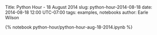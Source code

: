 Title: Python Hour - 18 August 2014
slug: python-hour-2014-08-18
date: 2014-08-18 12:00 UTC-07:00
tags: examples, notebooks
author: Earle Wilson

{% notebook python-hour/python-hour-aug-18-2014.ipynb %}
